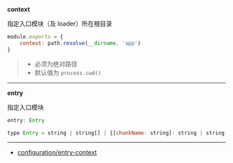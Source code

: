 __context__

指定入口模块（及 loader）所在根目录

```js
module.exports = {
    context: path.resolve(__dirname, 'app')
}
```

> - 必须为绝对路径
> - 默认值为 `process.cwd()`

---

__entry__

指定入口模块

```js
entry: Entry
```

```js
type Entry = string | string[] | {[chunkName: string]: string | string[]} | () => Entry
```

---

- [configuration/entry-context](https://webpack.js.org/configuration/entry-context/)
